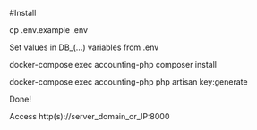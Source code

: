 #Install

cp .env.example .env

Set values in DB_(...) variables from .env



docker-compose exec accounting-php composer install

docker-compose exec accounting-php php artisan key:generate



Done!

Access http(s)://server_domain_or_IP:8000
